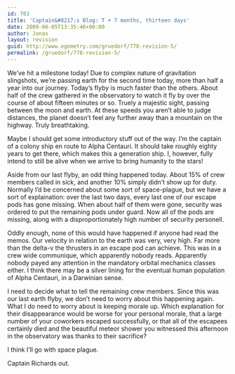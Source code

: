 ```yaml
---
id: 783
title: 'Captain&#8217;s Blog: T + 7 months, thirteen days'
date: 2009-06-05T13:35:46+00:00
author: Jonas
layout: revision
guid: http://www.egometry.com/gruedorf/778-revision-5/
permalink: /gruedorf/778-revision-5/
---
```

We&#8217;ve hit a milestone today! Due to complex nature of gravitation slingshots, we&#8217;re passing earth for the second time today, more than half a year into our journey. Today&#8217;s flyby is much faster than the others. About half of the crew gathered in the observatory to watch it fly by over the course of about fifteen minutes or so. Truely a majestic sight, passing between the moon and earth. At these speeds you aren&#8217;t able to judge distances, the planet doesn&#8217;t feel any further away than a mountain on the highway. Truly breathtaking.

Maybe I should get some introductory stuff out of the way. I&#8217;m the captain of a colony ship en route to Alpha Centauri. It should take roughly eighty years to get there, which makes this a generation ship. I, however, fully intend to still be alive when we arrive to bring humanity to the stars!

Aside from our last flyby, an odd thing happened today. About 15% of crew members called in sick, and another 10% simply didn&#8217;t show up for duty. Normally I&#8217;d be concerned about some sort of space-plague, but we have a sort of explaination: over the last two days, every last one of our escape pods has gone missing. When about half of them were gone, security was ordered to put the remaining pods under guard. Now all of the pods are missing, along with a disproportionately high number of security personell.

Oddly enough, none of this would have happened if anyone had read the memos. Our velocity in relation to the earth was very, very high. Far more than the delta-v the thrusters in an escape pod can achieve. This was in a crew wide communique, which apparently nobody reads. Apparently nobody payed any attention in the mandatory orbital mechanics classes either. I think there may be a silver lining for the eventual human population of Alpha Centauri, in a Darwinian sense.

I need to decide what to tell the remaining crew members. Since this was our last earth flyby, we don&#8217;t need to worry about this happening again. What I do need to worry about is keeping morale up. Which explanation for their disappearance would be worse for your personal morale, that a large number of your coworkers escaped successfully, or that all of the escapees certainly died and the beautiful meteor shower you witnessed this afternoon in the observatory was thanks to their sacrifice?

I think I&#8217;ll go with space plague.

Captain Richards out.